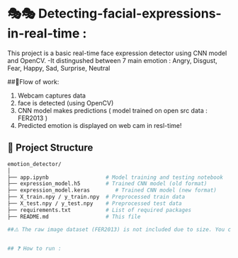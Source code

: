 # 🎭🎭 Detecting-facial-expressions-in-real-time :

This project is a  basic  real-time face expression detector using CNN model and OpenCV.
-It distingushed between 7 main emotion : Angry, Disgust, Fear, Happy, Sad, Surprise, Neutral


##📍Flow of work:
1. Webcam captures data
2. face is detected (using OpenCV)
3. CNN model makes predictions ( model trained on open src data : FER2013 )
4. Predicted emotion is displayed on web cam in resl-time!


## 📂 Project Structure

```bash
emotion_detector/
│
├── app.ipynb                  # Model training and testing notebook
├── expression_model.h5        # Trained CNN model (old format)
├── expression_model.keras        # Trained CNN model (new format)
├── X_train.npy / y_train.npy  # Preprocessed train data
├── X_test.npy / y_test.npy    # Preprocessed test data
├── requirements.txt           # List of required packages
├── README.md                  # This file

##⚠️ The raw image dataset (FER2013) is not included due to size. You can download it from Kaggle.


## ❓ How to run :
